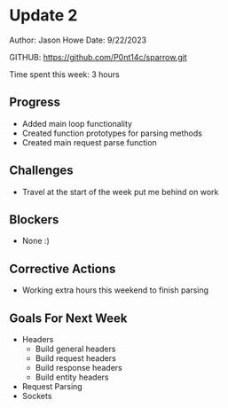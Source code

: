 # Update 2

Author: Jason Howe
Date: 9/22/2023

GITHUB: https://github.com/P0nt14c/sparrow.git

Time spent this week: 3 hours

## Progress
- Added main loop functionality
- Created function prototypes for parsing methods
- Created main request parse function


## Challenges
- Travel at the start of the week put me behind on work


## Blockers
- None :)

## Corrective Actions
- Working extra hours this weekend to finish parsing

## Goals For Next Week
- Headers
  - Build general headers
  - Build request headers
  - Build response headers
  - Build entity headers
- Request Parsing
- Sockets

